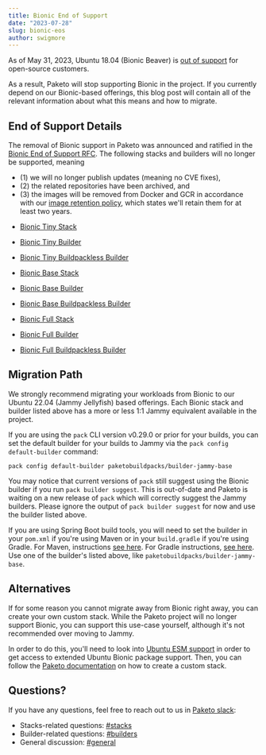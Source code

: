 ```yaml
---
title: Bionic End of Support
date: "2023-07-28"
slug: bionic-eos
author: swigmore
---
```


As of May 31, 2023, Ubuntu 18.04 (Bionic Beaver) is [out of
support](https://ubuntu.com/blog/18-04-end-of-standard-support) for open-source
customers.

As a result, Paketo will stop supporting Bionic in the project. If you
currently depend on our Bionic-based offerings, this blog post will contain
all of the relevant information about what this means and how to migrate.

## End of Support Details

The removal of Bionic support in Paketo was announced and ratified in the
[Bionic End of Support RFC](https://github.com/paketo-buildpacks/rfcs/blob/main/text/0057-bionic-eos.md).
The following stacks and builders will no longer be supported, meaning
  - (1) we will no longer publish updates (meaning no CVE fixes),
  - (2) the related repositories have been archived, and
  - (3) the images will be removed from Docker and GCR in accordance with our [image retention policy](https://github.com/paketo-buildpacks/rfcs/blob/main/text/0046-image-retention-policy.md), which states we'll retain them for at least two years.


  * [Bionic Tiny Stack](https://github.com/paketo-buildpacks/bionic-tiny-stack)
  * [Bionic Tiny Builder](https://github.com/paketo-buildpacks/tiny-builder)
  * [Bionic Tiny Buildpackless Builder](https://github.com/paketo-buildpacks/buildpackless-tiny-builder)

  * [Bionic Base Stack](https://github.com/paketo-buildpacks/bionic-base-stack)
  * [Bionic Base Builder](https://github.com/paketo-buildpacks/base-builder)
  * [Bionic Base Buildpackless Builder](https://github.com/paketo-buildpacks/buildpackless-base-builder)

  * [Bionic Full Stack](https://github.com/paketo-buildpacks/bionic-full-stack)
  * [Bionic Full Builder](https://github.com/paketo-buildpacks/full-builder)
  * [Bionic Full Buildpackless Builder](https://github.com/paketo-buildpacks/buildpackless-full-builder)

## Migration Path

We strongly recommend migrating your workloads from Bionic to our Ubuntu 22.04
(Jammy Jellyfish) based offerings. Each Bionic stack and builder listed above
has a more or less 1:1 Jammy equivalent available in the project.

If you are using the `pack` CLI version v0.29.0 or prior for your builds, you
can set the default builder for your builds to Jammy via the `pack config default-builder` command:
```
pack config default-builder paketobuildpacks/builder-jammy-base
```
You may notice that current versions of `pack` still suggest using the Bionic builder if you run `pack builder suggest`. This is out-of-date and Paketo is waiting on a new release of `pack` which will correctly suggest the Jammy builders. Please ignore the output of `pack builder suggest` for now and use the builder listed above.

If you are using Spring Boot build tools, you will need to set the builder in your `pom.xml` if you're using Maven or in your `build.gradle` if you're using Gradle. For Maven, instructions [see here](https://docs.spring.io/spring-boot/docs/3.1.2/maven-plugin/reference/htmlsingle/#build-image.examples.custom-image-builder). For Gradle instructions, [see here](https://docs.spring.io/spring-boot/docs/3.1.2/gradle-plugin/reference/htmlsingle/#build-image.examples.custom-image-builder). Use one of the builder's listed above, like `paketobuildpacks/builder-jammy-base`.
## Alternatives

If for some reason you cannot migrate away from Bionic right away, you can create your own
custom stack. While the Paketo project will no longer support Bionic, you can
support this use-case yourself, although it's not recommended over moving to Jammy.

In order to do this, you'll need to look into [Ubuntu ESM
support](https://ubuntu.com/security/esm) in order to get access to extended
Ubuntu Bionic package support. Then, you can follow the [Paketo
documentation](https://paketo.io/docs/howto/create-custom-stack/) on how to
create a custom stack.

## Questions?
If you have any questions, feel free to reach out to us in [Paketo
slack](https://slack.paketo.io/):
* Stacks-related questions: [#stacks](https://paketobuildpacks.slack.com/archives/C03K61JJ57A)
* Builder-related questions: [#builders](https://paketobuildpacks.slack.com/archives/C01E8A03W9F)
* General discussion: [#general](https://paketobuildpacks.slack.com/archives/CU8RVQZ1R)

